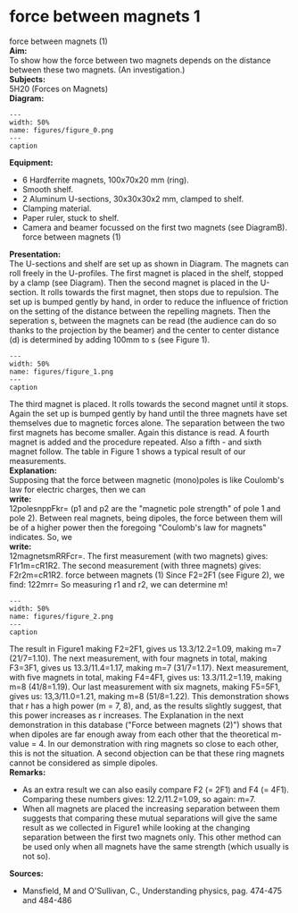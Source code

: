 # force between magnets  1  
 force between magnets (1)   
<b> Aim: </b>  
 To show how the force between two magnets depends on the distance between these two magnets. (An investigation.)    
<b> Subjects: </b>  
 5H20 (Forces on Magnets)   
<b> Diagram: </b>  
    
```{figure} figures/figure_0.png  
---  
width: 50%  
name: figures/figure_0.png  
---  
caption  
``` 
     
<b> Equipment: </b>  
 
 *  6 Hardferrite magnets, 100x70x20 mm (ring). 
 *  Smooth shelf. 
 *  2 Aluminum U-sections, 30x30x30x2 mm, clamped to shelf. 
 *  Clamping material. 
 *  Paper ruler, stuck to shelf. 
 *  Camera and beamer focussed on the first two magnets (see DiagramB). force between magnets (1)
    
<b> Presentation: </b>  
 The U-sections and shelf are set up as shown in Diagram. The magnets can roll freely in the U-profiles. The first magnet is placed in the shelf, stopped by a clamp (see Diagram). Then the second magnet is placed in the U-section. It rolls towards the first magnet, then stops due to repulsion. The set up is bumped gently by hand, in order to reduce the influence of friction on the setting of the distance between the repelling magnets. Then the seperation s, between the magnets can be read (the audience can do so thanks to the projection by the beamer) and the center to center distance (d) is determined by adding 100mm to s (see Figure 1).   
```{figure} figures/figure_1.png  
---  
width: 50%  
name: figures/figure_1.png  
---  
caption  
``` 
 The third magnet is placed. It rolls towards the second magnet until it stops. Again the set up is bumped gently by hand until the three magnets have set themselves due to magnetic forces alone. The separation between the two first magnets has become smaller. Again this distance is read. A fourth magnet is added and the procedure repeated. Also a fifth - and sixth magnet follow. The table in Figure 1 shows a typical result of our measurements.    
<b> Explanation: </b>  
 Supposing that the force between magnetic (mono)poles is like Coulomb's law for electric charges, then we can   
<b> write: </b>  
 12polesnppFkr= (p1 and p2 are the "magnetic pole strength" of pole 1 and pole 2). Between real magnets, being dipoles, the force between them will be of a higher power then the foregoing "Coulomb's law for magnets" indicates. So, we   
<b> write: </b>  
 12magnetsmRRFcr=. The first measurement (with two magnets) gives: F1r1m=cR1R2. The second measurement (with three magnets) gives: F2r2m=cR1R2. force between magnets (1) Since F2=2F1 (see Figure 2), we find: 122mrr= So measuring r1 and r2, we can determine m!   
```{figure} figures/figure_2.png  
---  
width: 50%  
name: figures/figure_2.png  
---  
caption  
``` 
 The result in Figure1 making F2=2F1, gives us 13.3/12.2=1.09, making m=7 (21/7=1.10). The next measurement, with four magnets in total, making F3=3F1, gives us 13.3/11.4=1.17, making m=7 (31/7=1.17). Next measurement, with five magnets in total, making F4=4F1, gives us: 13.3/11.2=1.19, making m=8 (41/8=1.19). Our last measurement with six magnets, making F5=5F1, gives us: 13,3/11.0=1.21, making m=8 (51/8=1.22).  This demonstration shows that r has a high power (m = 7, 8), and, as the results slightly suggest, that this power increases as r increases. The Explanation in the next demonstration in this database ("Force between magnets (2)") shows that when dipoles are far enough away from each other that the theoretical m-value = 4. In our demonstration with ring magnets so close to each other, this is not the situation. A second objection can be that these ring magnets cannot be considered as simple dipoles.    
<b> Remarks: </b>  
 
 *  As an extra result we can also easily compare F2 (= 2F1) and F4 (= 4F1). Comparing these numbers gives: 12.2/11.2=1.09, so again: m=7. 
 *  When all magnets are placed the increasing separation between them suggests that comparing these mutual separations will give the same result as we collected in Figure1 while looking at the changing separation between the first two magnets only. This other method can be used only when all magnets have the same strength (which usually is not so).
   
<b> Sources: </b>  
 
 *  Mansfield, M and O'Sullivan, C., Understanding physics, pag. 474-475 and 484-486
  